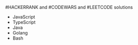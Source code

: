 #HACKERRANK and #CODEWARS and #LEETCODE solutions
- JavaScript
- TypeScript
- Java
- Golang
- Bash


